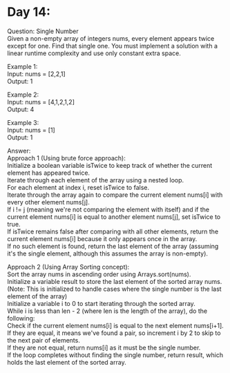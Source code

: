 # Day 14:
Question: Single Number<br/>
Given a non-empty array of integers nums, every element appears twice except for one. Find that single one.
You must implement a solution with a linear runtime complexity and use only constant extra space.<br/>

Example 1:<br/>
Input: nums = [2,2,1]<br/>
Output: 1<br/>

Example 2:<br/>
Input: nums = [4,1,2,1,2]<br/>
Output: 4<br/>

Example 3:<br/>
Input: nums = [1]<br/>
Output: 1<br/>

Answer:<br/>
Approach 1 (Using brute force approach):<br/>
Initialize a boolean variable isTwice to keep track of whether the current element has appeared twice.<br/>
Iterate through each element of the array using a nested loop.<br/>
For each element at index i, reset isTwice to false.<br/>
Iterate through the array again to compare the current element nums[i] with every other element nums[j].<br/>
If i != j (meaning we're not comparing the element with itself) and if the current element nums[i] is equal to another element nums[j], set isTwice to true.<br/>
If isTwice remains false after comparing with all other elements, return the current element nums[i] because it only appears once in the array.<br/>
If no such element is found, return the last element of the array (assuming it's the single element, although this assumes the array is non-empty).<br/>

Approach 2 (Using Array Sorting concept):<br/>
Sort the array nums in ascending order using Arrays.sort(nums). <br/>
Initialize a variable result to store the last element of the sorted array nums. (Note: This is initialized to handle cases where the single number is the last element of the array)<br/>
Initialize a variable i to 0 to start iterating through the sorted array.<br/>
While i is less than len - 2 (where len is the length of the array), do the following:<br/>
Check if the current element nums[i] is equal to the next element nums[i+1].<br/>
If they are equal, it means we've found a pair, so increment i by 2 to skip to the next pair of elements.<br/>
If they are not equal, return nums[i] as it must be the single number.<br/>
If the loop completes without finding the single number, return result, which holds the last element of the sorted array.<br/>
